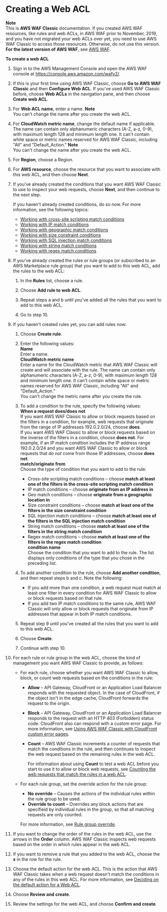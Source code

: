 # Creating a Web ACL<a name="classic-web-acl-creating"></a>

**Note**  
This is **AWS WAF Classic** documentation\. If you created AWS WAF resources, like rules and web ACLs, in AWS WAF prior to November, 2019, and you have not migrated your web ACLs over yet, you need to use AWS WAF Classic to access those resources\. Otherwise, do not use this version\.  
**For the latest version of AWS WAF**, see [AWS WAF](waf-chapter.md)\. <a name="classic-web-acl-creating-procedure"></a>

**To create a web ACL**

1. Sign in to the AWS Management Console and open the AWS WAF console at [https://console\.aws\.amazon\.com/wafv2/](https://console.aws.amazon.com/wafv2/)\. 

1. If this is your first time using AWS WAF Classic, choose **Go to AWS WAF Classic** and then **Configure Web ACL**\. If you've used AWS WAF Classic before, choose **Web ACLs** in the navigation pane, and then choose **Create web ACL**\.

1. For **Web ACL name**, enter a name\. 
**Note**  
You can't change the name after you create the web ACL\.

1. For **CloudWatch metric name**, change the default name if applicable\. The name can contain only alphanumeric characters \(A\-Z, a\-z, 0\-9\), with maximum length 128 and minimum length one\. It can't contain white space or metric names reserved for AWS WAF Classic, including "All" and "Default\_Action\."
**Note**  
You can't change the name after you create the web ACL\.

1. For **Region**, choose a Region\.

1.  For **AWS resource**, choose the resource that you want to associate with this web ACL, and then choose **Next**\.

1. If you've already created the conditions that you want AWS WAF Classic to use to inspect your web requests, choose **Next**, and then continue to the next step\.

   If you haven't already created conditions, do so now\. For more information, see the following topics:
   + [Working with cross\-site scripting match conditions](classic-web-acl-xss-conditions.md)
   + [Working with IP match conditions](classic-web-acl-ip-conditions.md)
   + [Working with geographic match conditions](classic-web-acl-geo-conditions.md)
   + [Working with size constraint conditions](classic-web-acl-size-conditions.md)
   + [Working with SQL injection match conditions](classic-web-acl-sql-conditions.md)
   + [Working with string match conditions](classic-web-acl-string-conditions.md)
   + [Working with regex match conditions](classic-web-acl-regex-conditions.md)

1. If you've already created the rules or rule groups \(or subscribed to an AWS Marketplace rule group\) that you want to add to this web ACL, add the rules to the web ACL:

   1. In the **Rules** list, choose a rule\.

   1. Choose **Add rule to web ACL**\.

   1. Repeat steps a and b until you've added all the rules that you want to add to this web ACL\.

   1. Go to step 10\.

1. If you haven't created rules yet, you can add rules now:

   1. Choose **Create rule**\.

   1. Enter the following values:  
**Name**  
Enter a name\.  
**CloudWatch metric name**  
Enter a name for the CloudWatch metric that AWS WAF Classic will create and will associate with the rule\. The name can contain only alphanumeric characters \(A\-Z, a\-z, 0\-9\), with maximum length 128 and minimum length one\. It can't contain white space or metric names reserved for AWS WAF Classic, including "All" and "Default\_Action\."  
You can't change the metric name after you create the rule\.

   1. To add a condition to the rule, specify the following values:   
**When a request does/does not**  
If you want AWS WAF Classic to allow or block requests based on the filters in a condition, for example, web requests that originate from the range of IP addresses 192\.0\.2\.0/24, choose **does**\.  
If you want AWS WAF Classic to allow or block requests based on the inverse of the filters in a condition, choose **does not**\. For example, if an IP match condition includes the IP address range 192\.0\.2\.0/24 and you want AWS WAF Classic to allow or block requests that *do not* come from those IP addresses, choose **does not**\.  
**match/originate from**  
Choose the type of condition that you want to add to the rule:  
      + Cross\-site scripting match conditions – choose **match at least one of the filters in the cross\-site scripting match condition**
      + IP match conditions – choose **originate from an IP address in**
      + Geo match conditions – choose **originate from a geographic location in**
      + Size constraint conditions – choose **match at least one of the filters in the size constraint condition**
      + SQL injection match conditions – choose **match at least one of the filters in the SQL injection match condition**
      + String match conditions – choose **match at least one of the filters in the string match condition**
      + Regex match conditions – choose **match at least one of the filters in the regex match condition**  
**condition name**  
Choose the condition that you want to add to the rule\. The list displays only conditions of the type that you chose in the preceding list\.

   1. To add another condition to the rule, choose **Add another condition**, and then repeat steps b and c\. Note the following:
      + If you add more than one condition, a web request must match at least one filter in every condition for AWS WAF Classic to allow or block requests based on that rule\. 
      + If you add two IP match conditions to the same rule, AWS WAF Classic will only allow or block requests that originate from IP addresses that appear in both IP match conditions\. 

   1. Repeat step 9 until you've created all the rules that you want to add to this web ACL\. 

   1. Choose **Create**\.

   1. Continue with step 10\.

1. For each rule or rule group in the web ACL, choose the kind of management you want AWS WAF Classic to provide, as follows: 
   + For each rule, choose whether you want AWS WAF Classic to allow, block, or count web requests based on the conditions in the rule:
     + **Allow** – API Gateway, CloudFront or an Application Load Balancer responds with the requested object\. In the case of CloudFront, if the object isn't in the edge cache, CloudFront forwards the request to the origin\.
     + **Block** – API Gateway, CloudFront or an Application Load Balancer responds to the request with an HTTP 403 \(Forbidden\) status code\. CloudFront also can respond with a custom error page\. For more information, see [Using AWS WAF Classic with CloudFront custom error pages](classic-cloudfront-features.md#classic-cloudfront-features-custom-error-pages)\.
     + **Count** – AWS WAF Classic increments a counter of requests that match the conditions in the rule, and then continues to inspect the web request based on the remaining rules in the web ACL\. 

       For information about using **Count** to test a web ACL before you start to use it to allow or block web requests, see [Counting the web requests that match the rules in a web ACL](classic-web-acl-testing.md#classic-web-acl-testing-count)\. 
   + For each rule group, set the override action for the rule group: 
     + **No override** – Causes the actions of the individual rules within the rule group to be used\.
     + **Override to count** – Overrides any block actions that are specifieid by individual rules in the group, so that all matching requests are only counted\. 

     For more information, see [Rule group override](classic-waf-managed-rule-groups.md#classic-waf-managed-rule-group-override)\.

1. If you want to change the order of the rules in the web ACL, use the arrows in the **Order** column\. AWS WAF Classic inspects web requests based on the order in which rules appear in the web ACL\. 

1. If you want to remove a rule that you added to the web ACL, choose the **x** in the row for the rule\.

1. Choose the default action for the web ACL\. This is the action that AWS WAF Classic takes when a web request doesn't match the conditions in any of the rules in this web ACL\. For more information, see [Deciding on the default action for a Web ACL](classic-web-acl-default-action.md)\.

1. Choose **Review and create**\.

1. Review the settings for the web ACL, and choose **Confirm and create**\.